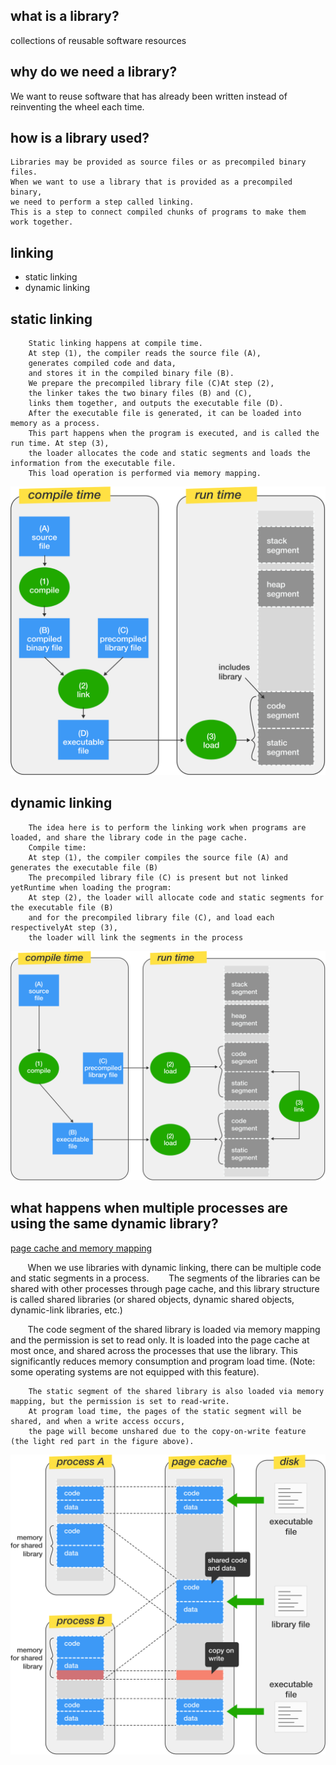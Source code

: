 what is a library?
------------------
collections of reusable software resources

why do we need a library?
------------------------
We want to reuse software that has already been written instead of reinventing the wheel each time. 

how is a library used?
--------------------------
    Libraries may be provided as source files or as precompiled binary files.
    When we want to use a library that is provided as a precompiled binary, 
    we need to perform a step called linking. 
    This is a step to connect compiled chunks of programs to make them work together.

linking
-------
- static linking
- dynamic linking


static linking
--------------
        Static linking happens at compile time.
        At step (1), the compiler reads the source file (A), 
        generates compiled code and data,
        and stores it in the compiled binary file (B).
        We prepare the precompiled library file (C)At step (2),
        the linker takes the two binary files (B) and (C), 
        links them together, and outputs the executable file (D).
        After the executable file is generated, it can be loaded into memory as a process. 
        This part happens when the program is executed, and is called the run time. At step (3), 
        the loader allocates the code and static segments and loads the information from the executable file. 
        This load operation is performed via memory mapping.

![staticLinking](https://github.com/Youcheng/ServerTuning/blob/master/Memory/pictures/staticLinking.png)


dynamic linking
---------------
        The idea here is to perform the linking work when programs are loaded, and share the library code in the page cache.
        Compile time:
        At step (1), the compiler compiles the source file (A) and generates the executable file (B)
        The precompiled library file (C) is present but not linked yetRuntime when loading the program:
        At step (2), the loader will allocate code and static segments for the executable file (B)
        and for the precompiled library file (C), and load each respectivelyAt step (3), 
        the loader will link the segments in the process

![dynamicLinking](https://github.com/Youcheng/ServerTuning/blob/master/Memory/pictures/dynamicLinking.png)

what happens when multiple processes are using the same dynamic library?
--------------------------------------------------------------------------
[page cache and memory mapping](https://github.com/Youcheng/ServerTuning/blob/master/OSTechniquesForPeformance/README.md)

        When we use libraries with dynamic linking, there can be multiple code and static segments in a process. 
        The segments of the libraries can be shared with other processes through page cache, 
        and this library structure is called shared libraries (or shared objects, dynamic shared objects, dynamic-link libraries, etc.)
        
        The code segment of the shared library is loaded via memory mapping and the permission is set to read only. 
        It is loaded into the page cache at most once, and shared across the processes that use the library. 
        This significantly reduces memory consumption and program load time. 
        (Note: some operating systems are not equipped with this feature).
        
        The static segment of the shared library is also loaded via memory mapping, but the permission is set to read-write.
        At program load time, the pages of the static segment will be shared, and when a write access occurs, 
        the page will become unshared due to the copy-on-write feature (the light red part in the figure above).
        

![dynamicLibSharing](https://github.com/Youcheng/ServerTuning/blob/master/Memory/pictures/dynamicLibSharing.png)

